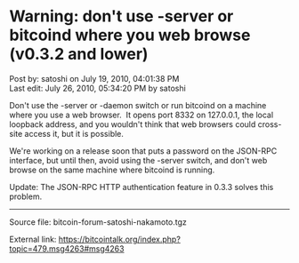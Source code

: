 # Warning: don't use -server or bitcoind where you web browse (v0.3.2 and lower)

Post by: satoshi on July 19, 2010, 04:01:38 PM<br>
Last edit: July 26, 2010, 05:34:20 PM by satoshi

Don't use the -server or -daemon switch or run bitcoind on a machine where you use a web browser. &nbsp;It opens port 8332 on 127.0.0.1, the local loopback address, and you wouldn't think that web browsers could cross-site access it, but it is possible.

We're working on a release soon that puts a password on the JSON-RPC interface, but until then, avoid using the -server switch, and don't web browse on the same machine where bitcoind is running.

Update:
The JSON-RPC HTTP authentication feature in 0.3.3 solves this problem.

---

Source file: bitcoin-forum-satoshi-nakamoto.tgz

External link: https://bitcointalk.org/index.php?topic=479.msg4263#msg4263
